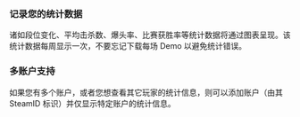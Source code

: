 ### 记录您的统计数据

诸如段位变化、平均击杀数、爆头率、比赛获胜率等统计数据将通过图表呈现。该统计数据每周显示一次，不要忘记下载每场 Demo 以避免统计错误。

### 多账户支持

如果您有多个账户，或者您想查看其它玩家的统计信息，则可以添加账户（由其 SteamID 标识）并仅显示特定账户的统计信息。

